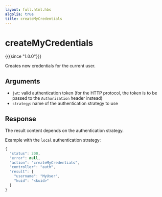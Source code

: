 ```yaml
---
layout: full.html.hbs
algolia: true
title: createMyCredentials
---
```



# createMyCredentials

{{{since "1.0.0"}}}

Creates new credentials for the current user.


## Arguments

* `jwt`: valid authentication token (for the HTTP protocol, the token is to be passed to the `Authorization` header instead)
* `strategy`: name of the authentication strategy to use


## Response

The result content depends on the authentication strategy. 

Example with the `local` authentication strategy:

```js
{
  "status": 200,
  "error": null,
  "action": "createMyCredentials",
  "controller": "auth",
  "result": {
    "username": "MyUser",
    "kuid": "<kuid>"
  }
}
```
